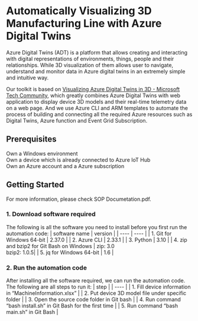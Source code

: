 # Automatically Visualizing 3D Manufacturing Line with Azure Digital Twins

Azure Digital Twins (ADT) is a platform that allows creating and interacting with digital representations of environments, things, people and their relationships. While 3D visualization of them allows user to navigate, understand and monitor data in Azure digital twins in an extremely simple and intuitive way.

Our toolkit is based on [Visualizing Azure Digital Twins in 3D - Microsoft Tech Community](https://techcommunity.microsoft.com/t5/internet-of-things-blog/visualizing-azure-digital-twins-in-3d/ba-p/2898159), which greatly combines Azure Digital Twins with web application to display device 3D models and their real-time telemetry data on a web page. And we use Azure CLI and ARM templates to automate the process of building and connecting all the required Azure resources such as Digital Twins, Azure function and Event Grid Subscription.

## Prerequisites
Own a Windows environment \
Own a device which is already connected to Azure IoT Hub \
Own an Azure account and a Azure subscription

## Getting Started
For more information, please check SOP Documetation.pdf.
### 1. Download software required
The following is all the software you need to install before you first run the automation code:
|  software name   | version  |
|  ----  | ----  |
| 1.	Git for Windows 64-bit  | 2.37.0 |
| 2.	Azure CLI  | 2.33.1 |
| 3.	Python  | 3.10 |
| 4.	zip and bzip2 for Git Bash on Windows  | zip: 3.0 <br> bzip2: 1.0.5|
| 5.	jq for Windows 64-bit  | 1.6 |

### 2. Run the automation code
After installing all the software required, we can run the automation code.
The following are all steps to run it:
|  step   |
|  ----  |
| 1.	Fill device information in “MachineInformation.xlsx”  |
| 2.	Put device 3D model file under specific folder  |
| 3.	Open the source code folder in Git bash  |
| 4.	Run command “bash install.sh” in Git Bash for the first time  |
| 5.	Run command “bash main.sh” in Git Bash  |


